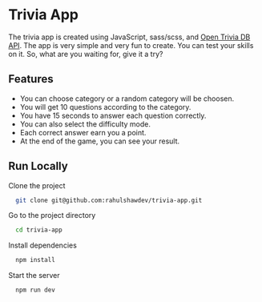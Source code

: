 # Trivia App

The trivia app is created using JavaScript, sass/scss, and [Open Trivia DB API](https://opentdb.com/api_config.php). The app is very simple and very fun to create. You can test your skills on it. So, what are you waiting for, give it a try?

## Features

- You can choose category or a random category will be choosen.
- You will get 10 questions according to the category.
- You have 15 seconds to answer each question correctly.
- You can also select the difficulty mode.
- Each correct answer earn you a point.
- At the end of the game, you can see your result.

## Run Locally

Clone the project

```bash
  git clone git@github.com:rahulshawdev/trivia-app.git
```

Go to the project directory

```bash
  cd trivia-app
```

Install dependencies

```bash
  npm install
```

Start the server

```bash
  npm run dev
```
